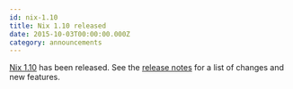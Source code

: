 ```yaml
---
id: nix-1.10
title: Nix 1.10 released
date: 2015-10-03T00:00:00.000Z
category: announcements
---
```

[Nix 1.10](/download) has been released. See the [release notes](/manual/nix/stable/release-notes/rl-1.10.html) for a list of changes and new features.
